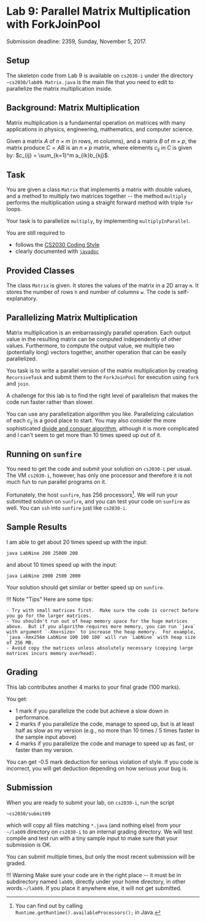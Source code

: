# Lab 9: Parallel Matrix Multiplication with ForkJoinPool

Submission deadline: 2359, Sunday, November 5, 2017.

## Setup 

The skeleton code from Lab 9 is available on `cs2030-i` under the directory `~cs2030/lab09`.  `Matrix.java` is the main file that you need to edit to parallelize the matrix multiplication inside.

## Background: Matrix Multiplication

Matrix multiplication is a fundamental operation on matrices with many applications in physics, engineering, mathematics, and computer science. 

Given a matrix $A$ of $n \times m$ ($n$ rows, $m$ columns), and a matrix $B$ of $m \times p$, the matrix produce $C = AB$ is an $n \times p$ matrix, where 
elements $c_{ij}$ in $C$ is given by: $c_{ij} = \sum_{k=1}^m a_{ik}b_{kj}$.

## Task

You are given a class `Matrix` that implements a matrix with double values, and a method to multiply two matrices together -- the method `multiply` performs the multiplication using a straight forward method with triple `for` loops.

Your task is to parallelize `multiply`, by implementing `multiplyInParallel`.

You are still required to

- follows the [CS2030 Coding Style](style.md)
- clearly documented with [`javadoc`](javadoc.md)

## Provided Classes

The class `Matrix` is given.  It stores the values of the matrix in a 2D array `m`.  It stores the number of rows `h` and number of columns `w`.  The code is self-explanatory.  

## Parallelizing Matrix Multiplication

Matrix multiplication is an embarrassingly parallel operation.  Each output value in the resulting matrix can be computed independently of other values.  Furthermore, to compute the output value, we multiple two (potentially long) vectors together, another operation that can be easily parallelized.

You task is to write a parallel version of the matrix multiplication by creating `RecursiveTask` and submit them to the `ForkJoinPool` for execution using `fork` and `join`.

A challenge for this lab is to find the right level of parallelism that makes the code run faster rather than slower.

You can use any parallelization algorithm you like.  Parallelizing calculation of each $c_{ij}$ is a good place to start.  You may also consider the more sophisticated [divide and conquer algorithm](https://en.wikipedia.org/wiki/Matrix_multiplication#Parallel_matrix_multiplication), although it is more complicated and I can't seem to get more than 10 times speed up out of it.

## Running on `sunfire`

You need to get the code and submit your solution on `cs2030-i` per usual.  The VM `cs2030-i`, however, has only one processor and therefore it is not much fun to run parallel programs on it.

Fortunately, the host `sunfire`, has 256 processors[^1].  We will run your submitted solution on `sunfire`, and you can test your code on `sunfire` as well.  You can `ssh` into `sunfire` just like `cs2030-i`.

[^1]: You can find out by calling `Runtime.getRuntime().availableProcessors();` in Java.

## Sample Results

I am able to get about 20 times speed up with the input:
```
java LabNine 200 25000 200
```

and about 10 times speed up with the input:

```
java LabNine 2000 2500 2000
```

Your solution should get similar or better speed up on `sunfire`.

!!! Note "Tips"
	Here are some tips:

    - Try with small matrices first.  Make sure the code is correct before you go for the larger matrices.
    - You shouldn't run out of heap memory space for the huge matrices above.  But if you algorithm requires more memory, you can run `java` with argument `-Xmx<size>` to increase the heap memory.  For example, `java -Xmx256m LabNine 100 100 100` will run `LabNine` with heap size of 256 MB.
    - Avoid copy the matrices unless absolutely necessary (copying large matrices incurs memory overhead).

## Grading

This lab contributes another 4 marks to your final grade (100 marks).  

You get:

- 1 mark if you parallelize the code but achieve a slow down in performance.
- 2 marks if you parallelize the code, manage to speed up, but is at least half as slow as my version (e.g., no more than 10 times / 5 times faster in the sample input above)
- 4 marks if you parallelize the code and manage to speed up as fast, or faster than my version.

You can get -0.5 mark deduction for serious violation of style.  If you code is incorrect, you will get deduction depending on how serious your bug is.

## Submission

When you are ready to submit your lab, on `cs2030-i`, run the script
```
~cs2030/submit09
```

which will copy all files matching `*.java` (and nothing else) from your `~/lab09` directory on `cs2030-i` to an internal grading directory.  We will test compile and test run with a tiny sample input to make sure that your submission is OK.

You can submit multiple times, but only the most recent submission will be graded.

!!! Warning 
    Make sure your code are in the right place -- it must be in subdirectory named `lab09`, directly under your home directory, in other words `~/lab09`.  If you place it anywhere else, it will not get submitted.
